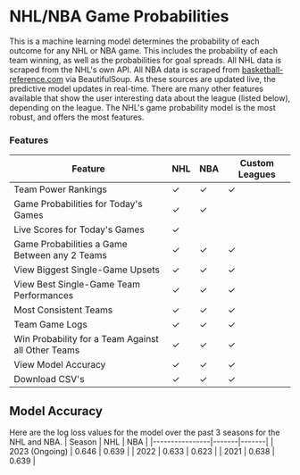 # NHL/NBA Game Probabilities

This is a machine learning model determines the probability of each outcome for any NHL or NBA game. This includes the probability of each team winning, as well as the probabilities for goal spreads. All NHL data is scraped from the NHL's own API. All NBA data is scraped from [basketball-reference.com](https://www.basketball-reference.com/) via BeautifulSoup. As these sources are updated live, the predictive model updates in real-time. There are many other features available that show the user interesting data about the league (listed below), depending on the league. The NHL's game probability model is the most robust, and offers the most features.

### Features

| Feature                                            | NHL     | NBA     | Custom Leagues |
|----------------------------------------------------|---------|---------|----------------|
| Team Power Rankings                                | &check; | &check; | &check;        |
| Game Probabilities for Today's Games               | &check; | &check; |                |
| Live Scores for Today's Games                      | &check; |         |                |
| Game Probabilities a Game Between any 2 Teams      | &check; | &check; | &check;        |
| View Biggest Single-Game Upsets                    | &check; | &check; | &check;        |
| View Best Single-Game Team Performances            | &check; | &check; | &check;        |
| Most Consistent Teams                              | &check; | &check; | &check;        |
| Team Game Logs                                     | &check; | &check; | &check;        |
| Win Probability for a Team Against all Other Teams | &check; | &check; | &check;        |
| View Model Accuracy                                | &check; | &check; | &check;        |
| Download CSV's                                     | &check; | &check; | &check;        |

## Model Accuracy

Here are the log loss values for the model over the past 3 seasons for the NHL and NBA. 
| Season         | NHL   | NBA   |
|----------------|-------|-------|
| 2023 (Ongoing) | 0.646 | 0.639 |
| 2022           | 0.633 | 0.623 |
| 2021           | 0.638 | 0.639 |
